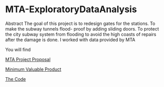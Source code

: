 # MTA-ExploratoryDataAnalysis
Abstract
The goal of this project is to redesign gates for the stations. To make the subway tunnels flood-
proof by adding sliding doors. To protect the city subway system from flooding to avoid the high
coasts of repairs after the damage is done. I worked with data provided by MTA

You will find 

[MTA Project Proposal](https://github.com/Rawanawh/MTA-ExploratoryDataAnalysis/blob/main/project%20proposal%20.pdf)

[Minimum Valuable Product](https://github.com/Rawanawh/MTA-ExploratoryDataAnalysis/blob/main/MVP%20project.pdf)

[The Code](https://github.com/Rawanawh/MTA-ExploratoryDataAnalysis/blob/main/mydatafrommta.ipynb)

